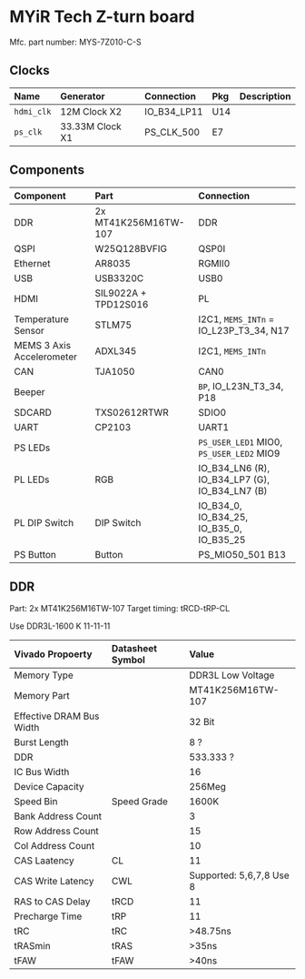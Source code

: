 # MYiR Tech Z-turn board 

Mfc. part number: MYS-7Z010-C-S

## Clocks

| Name       | Generator       | Connection  | Pkg | Description |
|:-----------|:----------------|:------------|:----|:------------|
| `hdmi_clk` | 12M Clock X2    | IO_B34_LP11 | U14 |             |
| `ps_clk`   | 33.33M Clock X1 | PS_CLK_500  | E7  |             |

## Components

| Component                 | Part                 | Connection                                     |
|:--------------------------|:---------------------|:-----------------------------------------------|
| DDR                       | 2x MT41K256M16TW-107 | DDR                                            |
| QSPI                      | W25Q128BVFIG         | QSP0I                                          |
| Ethernet                  | AR8035               | RGMII0                                         |
| USB                       | USB3320C             | USB0                                           |
| HDMI                      | SIL9022A + TPD12S016 | PL                                             |
| Temperature Sensor        | STLM75               | I2C1, `MEMS_INTn` = IO_L23P_T3_34, N17           |
| MEMS 3 Axis Accelerometer | ADXL345              | I2C1, `MEMS_INTn`                              |
| CAN                       | TJA1050              | CAN0                                           |
| Beeper                    |                      | `BP`, IO_L23N_T3_34, P18                       |
| SDCARD                    | TXS02612RTWR         | SDIO0                                          |
| UART                      | CP2103               | UART1                                          |
| PS LEDs                   |                      | `PS_USER_LED1` MIO0, `PS_USER_LED2` MIO9       |
| PL LEDs                   | RGB                  | IO_B34_LN6 (R), IO_B34_LP7 (G), IO_B34_LN7 (B) |
| PL DIP Switch             | DIP Switch           | IO_B34_0, IO_B34_25, IO_B35_0, IO_B35_25       |
| PS Button                 | Button               | PS_MIO50_501 B13                               |

## DDR
Part: 2x MT41K256M16TW-107
Target timing:  tRCD-tRP-CL

Use DDR3L-1600 K 11-11-11

| Vivado Propoerty         | Datasheet Symbol | Value     |
|:-------------------------|:-----------------|:----------|
| Memory Type              |                  | DDR3L Low Voltage      |
| Memory Part              |                  | MT41K256M16TW-107    |
| Effective DRAM Bus Width |                  | 32 Bit    |
| Burst Length             |                  | 8 ?       |
| DDR                      |                  | 533.333 ? |
| IC Bus Width             |                  | 16        |
| Device Capacity          |                  | 256Meg    |
| Speed Bin                | Speed Grade      | 1600K     |
| Bank Address Count       |                  | 3         |
| Row Address Count        |                  | 15        |
| Col Address Count        |                  | 10        |
| CAS Laatency             | CL               | 11        |
| CAS Write Latency        | CWL              | Supported: 5,6,7,8 Use 8         |
| RAS to CAS Delay         | tRCD             | 11        |
| Precharge Time           | tRP              | 11        |
| tRC                      | tRC              | >48.75ns  |
| tRASmin                  | tRAS             | >35ns     |
| tFAW                     | tFAW             | >40ns        |


